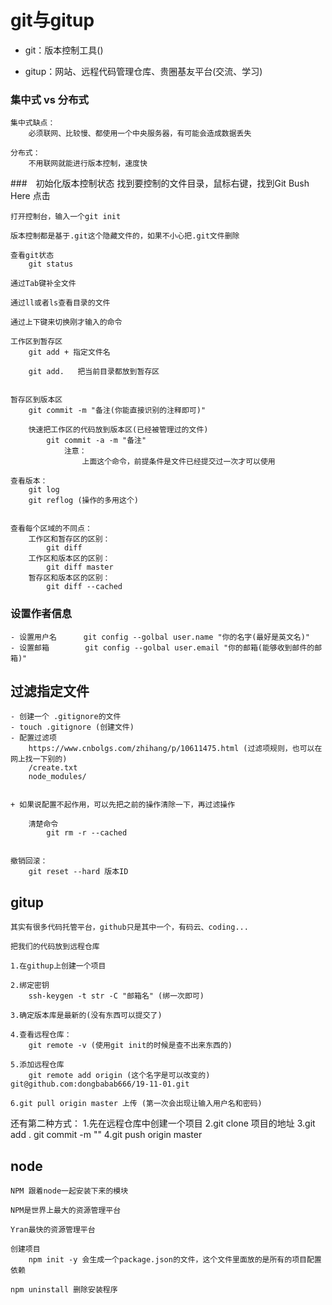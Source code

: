 # git与gitup

- git：版本控制工具()

- gitup：网站、远程代码管理仓库、贵圈基友平台(交流、学习)


### 集中式  vs  分布式

    集中式缺点：
        必须联网、比较慢、都使用一个中央服务器，有可能会造成数据丢失

    分布式：
        不用联网就能进行版本控制，速度快


###　初始化版本控制状态
    找到要控制的文件目录，鼠标右键，找到Git Bush Here 点击

    打开控制台，输入一个git init

    版本控制都是基于.git这个隐藏文件的，如果不小心把.git文件删除

    查看git状态
        git status

    通过Tab键补全文件

    通过ll或者ls查看目录的文件

    通过上下键来切换刚才输入的命令

    工作区到暂存区
        git add + 指定文件名
        
        git add.   把当前目录都放到暂存区


    暂存区到版本区
        git commit -m "备注(你能直接识别的注释即可)"

        快速把工作区的代码放到版本区(已经被管理过的文件)
            git commit -a -m "备注"
                注意：
                    上面这个命令，前提条件是文件已经提交过一次才可以使用
        
    查看版本：
        git log
        git reflog (操作的多用这个)


    查看每个区域的不同点：
        工作区和暂存区的区别：
            git diff
        工作区和版本区的区别：
            git diff master
        暂存区和版本区的区别：
            git diff --cached



### 设置作者信息
    - 设置用户名      git config --golbal user.name "你的名字(最好是英文名)"
    - 设置邮箱        git config --golbal user.email "你的邮箱(能够收到邮件的邮箱)"




## 过滤指定文件
    - 创建一个 .gitignore的文件
    - touch .gitignore (创建文件)
    - 配置过滤项
        https://www.cnbolgs.com/zhihang/p/10611475.html (过滤项规则，也可以在网上找一下别的)
        /create.txt
        node_modules/


    + 如果说配置不起作用，可以先把之前的操作清除一下，再过滤操作

        清楚命令
            git rm -r --cached


    撤销回滚：
        git reset --hard 版本ID


## gitup
    其实有很多代码托管平台，github只是其中一个，有码云、coding...

    把我们的代码放到远程仓库

    1.在githup上创建一个项目

    2.绑定密钥
        ssh-keygen -t str -C "邮箱名" (绑一次即可)

    3.确定版本库是最新的(没有东西可以提交了)

    4.查看远程仓库：
        git remote -v (使用git init的时候是查不出来东西的)

    5.添加远程仓库
        git remote add origin (这个名字是可以改变的) git@github.com:dongbabab666/19-11-01.git

    6.git pull origin master 上传 (第一次会出现让输入用户名和密码)


还有第二种方式：
    1.先在远程仓库中创建一个项目
    2.git clone 项目的地址
    3.git add . git commit -m ""
    4.git push origin master


## node
    NPM 跟着node一起安装下来的模块

    NPM是世界上最大的资源管理平台

    Yran最快的资源管理平台

    创建项目
        npm init -y 会生成一个package.json的文件，这个文件里面放的是所有的项目配置依赖

    npm uninstall 删除安装程序